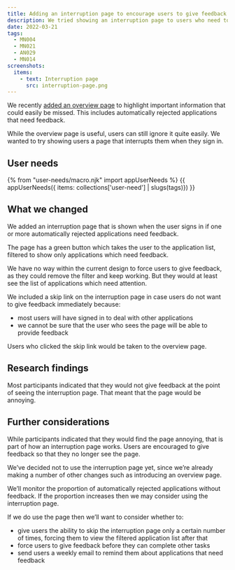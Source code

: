 ```yaml
---
title: Adding an interruption page to encourage users to give feedback on automatically rejected applications
description: We tried showing an interruption page to users who need to give feedback on automatically rejected applications.
date: 2022-03-21
tags:
  - MN004
  - MN021
  - AN029
  - MN014
screenshots:
  items:
    - text: Interruption page
      src: interruption-page.png
---
```


We recently [added an overview page](/manage-teacher-training-applications/adding-an-overview-page-and-filters-to-help-users-prioritise-their-work/) to highlight important information that could easily be missed. This includes automatically rejected applications that need feedback.

While the overview page is useful, users can still ignore it quite easily. We wanted to try showing users a page that interrupts them when they sign in.

## User needs

{% from "user-needs/macro.njk" import appUserNeeds %}
{{ appUserNeeds({ items: collections['user-need'] | slugs(tags)}) }}

## What we changed

We added an interruption page that is shown when the user signs in if one or more automatically rejected applications need feedback.

The page has a green button which takes the user to the application list, filtered to show only applications which need feedback.

We have no way within the current design to force users to give feedback, as they could remove the filter and keep working. But they would at least see the list of applications which need attention.

We included a skip link on the interruption page in case users do not want to give feedback immediately because:

- most users will have signed in to deal with other applications
- we cannot be sure that the user who sees the page will be able to provide feedback

Users who clicked the skip link would be taken to the overview page.

## Research findings

Most participants indicated that they would not give feedback at the point of seeing the interruption page. That meant that the page would be annoying.

## Further considerations

While participants indicated that they would find the page annoying, that is part of how an interruption page works. Users are encouraged to give feedback so that they no longer see the page.

We’ve decided not to use the interruption page yet, since we’re already making a number of other changes such as introducing an overview page.

We’ll monitor the proportion of automatically rejected applications without feedback. If the proportion increases then we may consider using the interruption page.

If we do use the page then we’ll want to consider whether to:

- give users the ability to skip the interruption page only a certain number of times, forcing them to view the filtered application list after that
- force users to give feedback before they can complete other tasks
- send users a weekly email to remind them about applications that need feedback
